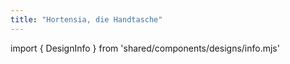 ```yaml
---
title: "Hortensia, die Handtasche"
---
```


import { DesignInfo } from 'shared/components/designs/info.mjs'

<DesignInfo design='hortensia' docs />

